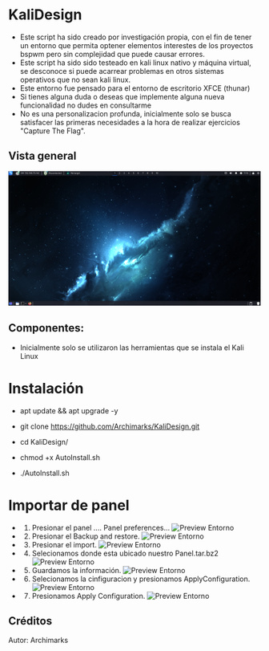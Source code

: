 # KaliDesign

- Este script ha sido creado por investigación propia, con el fin de tener un entorno que permita optener elementos interestes de los proyectos bspwm pero sin complejidad que puede causar errores.
- Este script ha sido sido testeado en kali linux nativo y máquina virtual, se desconoce si puede acarrear problemas en otros sistemas operativos que no sean kali linux.
- Este entorno fue pensado para el entorno de escritorio XFCE (thunar)
- Si tienes alguna duda o deseas que implemente alguna nueva funcionalidad no dudes en consultarme
- No es una personalizacion profunda, inicialmente solo se busca satisfacer las primeras necesidades a la hora de realizar ejercicios "Capture The Flag".

## Vista general

![Preview Entorno](/Preview/Preview.png "KaliDesing by Archimarks")

## Componentes:

- Inicialmente solo se utilizaron las herramientas que se instala el Kali Linux

# Instalación

- apt update && apt upgrade -y

- git clone https://github.com/Archimarks/KaliDesign.git

- cd KaliDesign/

- chmod +x AutoInstall.sh

- ./AutoInstall.sh

# Importar de panel

- 1. Presionar el panel .... Panel preferences...
     ![Preview Entorno](/Preview/Imagen_1 "KaliDesing by Archimarks")

- 2. Presionar el Backup and restore.
     ![Preview Entorno](/Preview/Imagen_2 "KaliDesing by Archimarks")

- 3. Presionar el import.
     ![Preview Entorno](/Preview/Imagen_3 "KaliDesing by Archimarks")

- 4. Selecionamos donde esta ubicado nuestro Panel.tar.bz2
     ![Preview Entorno](/Preview/Imagen_4 "KaliDesing by Archimarks")

- 5. Guardamos la información.
     ![Preview Entorno](/Preview/Imagen_5 "KaliDesing by Archimarks")

- 6. Selecionamos la cinfiguracion y presionamos ApplyConfiguration.
     ![Preview Entorno](/Preview/Imagen_6 "KaliDesing by Archimarks")

- 7. Presionamos Apply Configuration.
     ![Preview Entorno](/Preview/Imagen_7 "KaliDesing by Archimarks")

## Créditos

Autor: Archimarks
